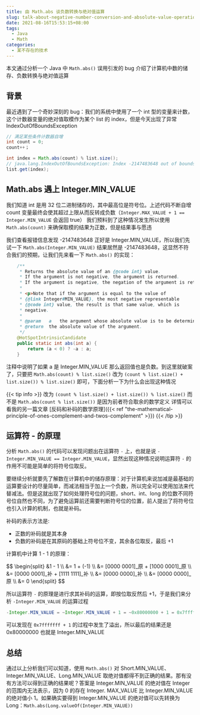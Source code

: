 ```yaml
---
title: 由 Math.abs 谈负数转换与绝对值运算
slug: talk-about-negative-number-conversion-and-absolute-value-operation-through-math-abs
date: 2021-08-16T15:53:15+08:00
tags:
  - Java
  - Math
categories:
  - 某不存在的技术
---
```


本文通过分析一个 Java 中 `Math.abs()` 误用引发的 bug 介绍了计算机中数的储存、负数转换与绝对值运算

<!--more-->

## 背景

最近遇到了一个奇妙深刻的 bug：我们的系统中使用了一个 int 型的变量来计数，这个计数器变量的绝对值取模作为某个 list 的 index，但是今天出现了异常 IndexOutOfBoundsException

```java
// 满足某些条件计数器自增
int count = 0;
count++；

int index = Math.abs(count) % list.size();
// java.lang.IndexOutOfBoundsException: Index -2147483648 out of bounds for length 1
list.get(index);
```

## Math.abs 遇上 Integer.MIN_VALUE

我们知道 int 是用 32 位二进制储存的，其中最高位是符号位。上述代码不断自增 count 变量最终会使其超过上限从而反转成负数（`Integer.MAX_VALUE + 1 == Integer.MIN_VALUE` 会返回 true） 我们预料到了这种情况发生所以使用 `Math.abs(count)` 来确保取模的结果为正数，但是结果事与愿违

我们查看报错信息发现 -2147483648 正好是 Integer.MIN_VALUE，所以我们先试一下 `Math.abs(Integer.MIN_VALUE)` 结果居然是 -2147483648，这显然不符合我们的预期，让我们先来看一下 `Math.abs()` 的实现：

```java
    /**
     * Returns the absolute value of an {@code int} value.
     * If the argument is not negative, the argument is returned.
     * If the argument is negative, the negation of the argument is returned.
     *
     * <p>Note that if the argument is equal to the value of
     * {@link Integer#MIN_VALUE}, the most negative representable
     * {@code int} value, the result is that same value, which is
     * negative.
     *
     * @param   a   the argument whose absolute value is to be determined
     * @return  the absolute value of the argument.
     */
    @HotSpotIntrinsicCandidate
    public static int abs(int a) {
        return (a < 0) ? -a : a;
    }
```

注释中说明了如果 a 是 Integer.MIN_VALUE 那么返回值也是负数。到这里就破案了，只要把 `Math.abs(count) % list.size()` 改为 `(count % list.size() + list.size()) % list.size()` 即可，下面分析一下为什么会出现这种情况

{{< tip info >}}
改为 `(count % list.size() + list.size()) % list.size()` 而不是 `Math.abs(count % list.size())` 是因为前者符合取余的数学定义
详情可以看我的另一篇文章 [反码和补码的数学原理]({{< ref "the-mathematical-principle-of-ones-complement-and-twos-complement" >}})
{{< /tip >}}

## 运算符 - 的原理

分析 `Math.abs()` 的代码可以发现问题出在运算符 `-` 上，也就是说 `-Integer.MIN_VALUE == Integer.MIN_VALUE`，显然出现这种情况说明运算符 `-` 的作用不可能是简单的将符号位取反。

要继续分析就要先了解数在计算机中的储存原理：对于计算机来说加减是最基础的运算要设计的尽量简单，而减法相当于加上一个负数，所以完全可以使用加法来代替减法。但是这就出现了如何处理符号位的问题，short、int、long 的位数不同符号位自然也不同，为了避免运算前还需要判断符号位的位置，前人提出了将符号位也引入计算的机制，也就是补码。

补码的表示方法是:

- 正数的补码就是其本身
- 负数的补码是在其原码的基础上符号位不变，其余各位取反，最后 +1

计算机中计算 1 - 1 的原理：

<div>
$$
\begin{split}
&1 - 1 \\
&= 1 + (-1) \\
&= [0000 0001]_原 + [1000 0001]_原 \\
&= [0000 0001]_补 + [1111 1111]_补 \\
&= [0000 0000]_补 \\
&= [0000 0000]_原 \\
&= 0
\end{split}
$$
</div>

所以运算符 `-` 的原理是进行求其补码的运算，即按位取反然后 +1，于是我们来分析 `-Integer.MIN_VALUE` 的运算过程

```java
-Integer.MIN_VALUE = ~Integer.MIN_VALUE + 1 = ~0x80000000 + 1 = 0x7fffffff + 1 = 0x80000000
```

可以发现在 `0x7fffffff + 1` 的过程中发生了溢出，所以最后的结果还是 0x80000000 也就是 Integer.MIN_VALUE

## 总结

通过以上分析我们可以知道，使用 `Math.abs()` 对 Short.MIN_VALUE、Integer.MIN_VALUE、Long.MIN_VALUE 取绝对值都得不到正确的结果。那有没有方法可以得到正确的结果呢？答案是 Integer.MIN_VALUE 的绝对值在 Integer 的范围内无法表示，因为 0 的存在 Integer. MAX_VALUE 比 Integer.MIN_VALUE 的绝对值小 1。如果确实要得到 Integer.MIN_VALUE 的绝对值可以先转换为 Long：`Math.abs(Long.valueOf(Integer.MIN_VALUE))`
